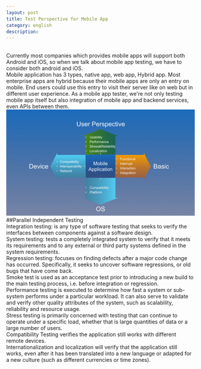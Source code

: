 ```yaml
---
layout: post
title: Test Perspective for Mobile App
category: english
description: 
---
```


<br/>Currently most companies which provides mobile apps will support both Android and iOS, so when we talk about mobile app testing, we have to consider both android and iOS.
<br/>Mobile application has 3 types, native app, web app, Hybrid app. Most enterprise apps are hybrid because their mobile apps are only an entry on mobile. End users could use this entry to visit their server like on web but in different user experience. As a mobile app tester, we're not only testing mobile app itself but also integration of mobile app and backend services, even APIs between them.
<br/>
![MobileAppTesting](/images/english/MobileAppTesting005.jpg)
##Parallel Independent Testing
<br/>Integration testing: is any type of software testing that seeks to verify the interfaces between components against a software design. 
<br/>System testing: tests a completely integrated system to verify that it meets its requirements and to any external or third party systems defined in the system requirements.
<br/>Regression testing: focuses on finding defects after a major code change has occurred. Specifically, it seeks to uncover software regressions, or old bugs that have come back.
<br/>Smoke test is used as an acceptance test prior to introducing a new build to the main testing process, i.e. before integration or regression.
<br/>Performance testing is executed to determine how fast a system or sub-system performs under a particular workload. It can also serve to validate and verify other quality attributes of the system, such as scalability, reliability and resource usage.
<br/>Stress testing is primarily concerned with testing that can continue to operate under a specific load, whether that is large quantities of data or a large number of users. 
<br/>Compatibility Testing verifies the application still works with different remote devices.
<br/>Internationalization and localization will verify that the application still works, even after it has been translated into a new language or adapted for a new culture (such as different currencies or time zones).


[Angelia]:    http://angeliaw.github.com  "Angelia"
